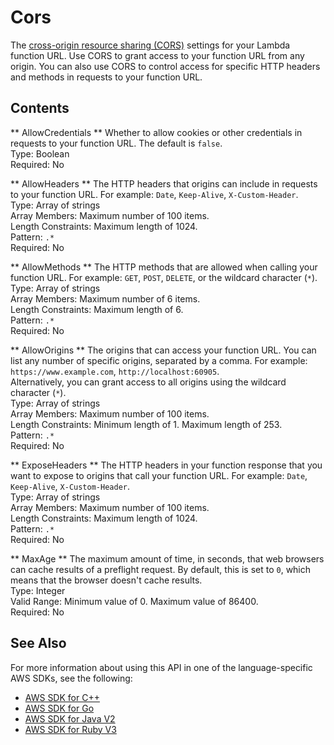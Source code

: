 # Cors<a name="API_Cors"></a>

The [cross\-origin resource sharing \(CORS\)](https://developer.mozilla.org/en-US/docs/Web/HTTP/CORS) settings for your Lambda function URL\. Use CORS to grant access to your function URL from any origin\. You can also use CORS to control access for specific HTTP headers and methods in requests to your function URL\.

## Contents<a name="API_Cors_Contents"></a>

 ** AllowCredentials **   <a name="SSS-Type-Cors-AllowCredentials"></a>
Whether to allow cookies or other credentials in requests to your function URL\. The default is `false`\.  
Type: Boolean  
Required: No

 ** AllowHeaders **   <a name="SSS-Type-Cors-AllowHeaders"></a>
The HTTP headers that origins can include in requests to your function URL\. For example: `Date`, `Keep-Alive`, `X-Custom-Header`\.  
Type: Array of strings  
Array Members: Maximum number of 100 items\.  
Length Constraints: Maximum length of 1024\.  
Pattern: `.*`   
Required: No

 ** AllowMethods **   <a name="SSS-Type-Cors-AllowMethods"></a>
The HTTP methods that are allowed when calling your function URL\. For example: `GET`, `POST`, `DELETE`, or the wildcard character \(`*`\)\.  
Type: Array of strings  
Array Members: Maximum number of 6 items\.  
Length Constraints: Maximum length of 6\.  
Pattern: `.*`   
Required: No

 ** AllowOrigins **   <a name="SSS-Type-Cors-AllowOrigins"></a>
The origins that can access your function URL\. You can list any number of specific origins, separated by a comma\. For example: `https://www.example.com`, `http://localhost:60905`\.  
Alternatively, you can grant access to all origins using the wildcard character \(`*`\)\.  
Type: Array of strings  
Array Members: Maximum number of 100 items\.  
Length Constraints: Minimum length of 1\. Maximum length of 253\.  
Pattern: `.*`   
Required: No

 ** ExposeHeaders **   <a name="SSS-Type-Cors-ExposeHeaders"></a>
The HTTP headers in your function response that you want to expose to origins that call your function URL\. For example: `Date`, `Keep-Alive`, `X-Custom-Header`\.  
Type: Array of strings  
Array Members: Maximum number of 100 items\.  
Length Constraints: Maximum length of 1024\.  
Pattern: `.*`   
Required: No

 ** MaxAge **   <a name="SSS-Type-Cors-MaxAge"></a>
The maximum amount of time, in seconds, that web browsers can cache results of a preflight request\. By default, this is set to `0`, which means that the browser doesn't cache results\.  
Type: Integer  
Valid Range: Minimum value of 0\. Maximum value of 86400\.  
Required: No

## See Also<a name="API_Cors_SeeAlso"></a>

For more information about using this API in one of the language\-specific AWS SDKs, see the following:
+  [AWS SDK for C\+\+](https://docs.aws.amazon.com/goto/SdkForCpp/lambda-2015-03-31/Cors) 
+  [AWS SDK for Go](https://docs.aws.amazon.com/goto/SdkForGoV1/lambda-2015-03-31/Cors) 
+  [AWS SDK for Java V2](https://docs.aws.amazon.com/goto/SdkForJavaV2/lambda-2015-03-31/Cors) 
+  [AWS SDK for Ruby V3](https://docs.aws.amazon.com/goto/SdkForRubyV3/lambda-2015-03-31/Cors) 